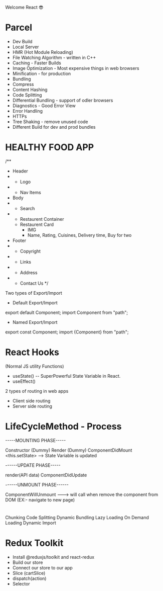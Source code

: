 Welcome React 😎

# Parcel
- Dev Build
- Local Server
- HMR (Hot Module Reloading)
- File Watching Algorithm - written in C++
- Caching - Faster Builds
- Image Optimization - Most expensive things in web browsers
- Minification - for production
- Bundling
- Compress
- Content Hashing
- Code Splitting
- Differential Bundling - support of odler browsers
- Diagnostics - Good Error View
- Error Handling
- HTTPs
- Tree Shaking - remove unused code
- Different Build for dev and prod bundles


# HEALTHY FOOD APP

/**
* Header
*  - Logo
*  - Nav Items
* Body
*  - Search
*  - Restaurent Container
    - Restaurent Card
      - IMG
      - Name, Rating, Cuisines, Delivery time, Buy for two
* Footer
*  - Copyright
*  - Links
*  - Address
*  - Contact Us
*/

Two types of Export/Import

- Default Export/Import

export default Component;
import Component from "path";

- Named Export/Import

export const Component;
import {Component} from "path";

# React Hooks
 (Normal JS utility Functions)
 - useState() -- SuperPowerful State Variable in React.
 - useEffect()

2 types of routing in web apps
 - Client side routing
 - Server side routing

# LifeCycleMethod - Process

-----MOUNTING PHASE-----

  Constructor (Dummy)
  Render (Dummy)
    <HTML DUMMY>
  ComponentDidMount
    <API Call>
    <this.setState> --> State Variable is updated

------UPDATE PHASE-----

  render(API data)
    <HTML new API data>
  ComponentDidUpdate

------UNMOUNT PHASE------

  ComponentWillUnmount ---> will call when remove the component from DOM (EX:- navigate to new page)

# 
 Chunking
 Code Splitting
 Dynamic Bundling
 Lazy Loading
 On Demand Loading
 Dynamic Import


 # Redux Toolkit

 - Install @reduxjs/toolkit and react-redux
 - Build our store
 - Connect our store to our app
 - Slice (cartSlice)
 - dispatch(action)
 - Selector